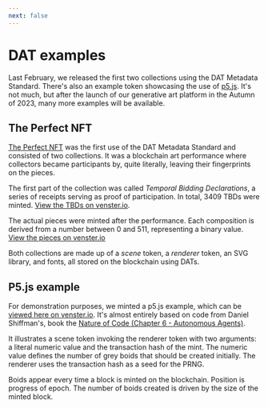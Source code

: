 ```yaml
---
next: false
---
```

# DAT examples

Last February, we released the first two collections using the DAT Metadata Standard. There's also an example token showcasing the use of [p5.js](https://p5js.org/). It's not much, but after the launch of our generative art platform in the Autumn of 2023, many more examples will be available.

## The Perfect NFT

[The Perfect NFT](https://theperfectnft.art/) was the first use of the DAT Metadata Standard and consisted of two collections. It was a blockchain art performance where collectors became participants by, quite literally, leaving their fingerprints on the pieces.

The first part of the collection was called _Temporal Bidding Declarations_, a series of receipts serving as proof of participation. In total, 3409 TBDs were minted. [View the TBDs on venster.io](https://venster.io/policies/5120000fd4f7584a4ff2b2f5fe71f735f84315106dd6014ac581baa5/assets).

The actual pieces were minted after the performance. Each composition is derived from a number between 0 and 511, representing a binary value. [View the pieces on venster.io](https://venster.io/policies/51211110add284b78cff66364ea4997f8612b91ee07d8a2339d7cb0b/assets)

Both collections are made up of a _scene_ token, a _renderer_ token, an SVG library, and fonts, all stored on the blockchain using DATs.

## P5.js example

For demonstration purposes, we minted a p5.js example, which can be [viewed here on venster.io](https://venster.io/assets/asset1mtku0ddylzrqu7tzmll3q9zq62t28vfkn8rvp3). It's almost entirely based on code from Daniel Shiffman's, book the [Nature of Code (Chapter 6 - Autonomous Agents)](https://natureofcode.com/book/chapter-6-autonomous-agents/). 

It illustrates a scene token invoking the renderer token with two arguments: a literal numeric value and the transaction hash of the mint. The numeric value defines the number of grey boids that should be created initially. The renderer uses the transaction hash as a seed for the PRNG.

Boids appear every time a block is minted on the blockchain. Position is progress of epoch. The number of boids created is driven by the size of the minted block.
